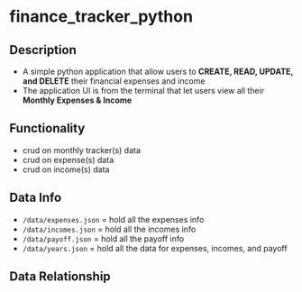# finance_tracker_python

## Description
- A simple python application that allow users to **CREATE, READ, UPDATE, and DELETE** their financial expenses and income
- The application UI is from the terminal that let users view all their **Monthly Expenses & Income**


## Functionality
- crud on monthly tracker(s) data
- crud on expense(s) data
- crud on income(s) data


## Data Info
- `/data/expenses.json` = hold all the expenses info
- `/data/incomes.json`  = hold all the incomes info
- `/data/payoff.json`   = hold all the payoff info
- `/data/years.json` = hold all the data for expenses, incomes, and payoff

## Data Relationship
